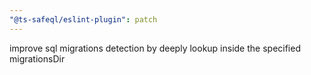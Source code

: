 ```yaml
---
"@ts-safeql/eslint-plugin": patch
---
```


improve sql migrations detection by deeply lookup inside the specified migrationsDir

